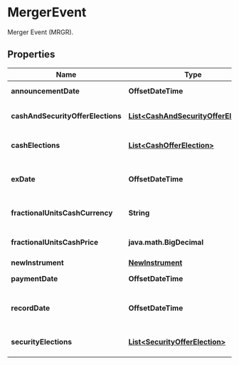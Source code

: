 

# MergerEvent

Merger Event (MRGR).

## Properties

| Name | Type | Description | Notes |
|------------ | ------------- | ------------- | -------------|
|**announcementDate** | **OffsetDateTime** | The date the merger is announced. |  [optional] |
|**cashAndSecurityOfferElections** | [**List&lt;CashAndSecurityOfferElection&gt;**](CashAndSecurityOfferElection.md) | List of possible CashAndSecurityOfferElections for this merger event |  [optional] |
|**cashElections** | [**List&lt;CashOfferElection&gt;**](CashOfferElection.md) | List of possible CashOfferElections for this merger event |  [optional] |
|**exDate** | **OffsetDateTime** | The first date on which the holder of record of the original shares has entitled ownership of the new shares. |  |
|**fractionalUnitsCashCurrency** | **String** | Optional. Used in calculating cash-in-lieu of fractional shares. |  [optional] |
|**fractionalUnitsCashPrice** | **java.math.BigDecimal** | Optional. Used in calculating cash-in-lieu of fractional shares. |  [optional] |
|**newInstrument** | [**NewInstrument**](NewInstrument.md) |  |  |
|**paymentDate** | **OffsetDateTime** | Date on which the merger takes place. |  |
|**recordDate** | **OffsetDateTime** | Optional. Date you have to be the holder of record of the original shares in order to receive the new shares. |  [optional] |
|**securityElections** | [**List&lt;SecurityOfferElection&gt;**](SecurityOfferElection.md) | List of possible SecurityOfferElections for this merger event |  [optional] |



